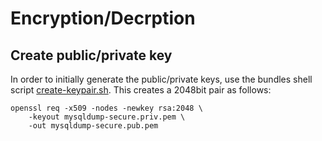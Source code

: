 # Encryption/Decrption

## Create public/private key

In order to initially generate the public/private keys, use the bundles shell script [create-keypair.sh](https://github.com/cytopia/mysqldump-secure/blob/master/bin/create-keypair.sh). This creates a 2048bit pair as follows:
```shell
openssl req -x509 -nodes -newkey rsa:2048 \
	-keyout mysqldump-secure.priv.pem \
	-out mysqldump-secure.pub.pem
```

